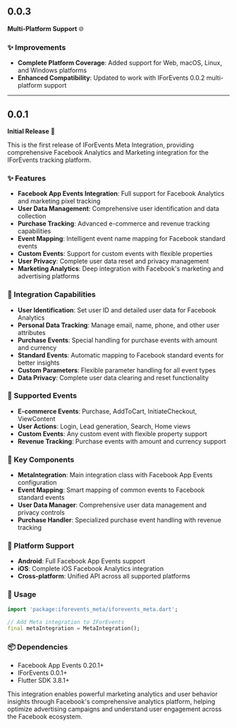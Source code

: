 ## 0.0.3

**Multi-Platform Support** 🌐

### ✨ Improvements

* **Complete Platform Coverage**: Added support for Web, macOS, Linux, and Windows platforms
* **Enhanced Compatibility**: Updated to work with IForEvents 0.0.2 multi-platform support

---

## 0.0.1

**Initial Release** 📘

This is the first release of IForEvents Meta Integration, providing comprehensive Facebook Analytics and Marketing integration for the IForEvents tracking platform.

### ✨ Features

* **Facebook App Events Integration**: Full support for Facebook Analytics and marketing pixel tracking
* **User Data Management**: Comprehensive user identification and data collection
* **Purchase Tracking**: Advanced e-commerce and revenue tracking capabilities
* **Event Mapping**: Intelligent event name mapping for Facebook standard events
* **Custom Events**: Support for custom events with flexible properties
* **User Privacy**: Complete user data reset and privacy management
* **Marketing Analytics**: Deep integration with Facebook's marketing and advertising platforms

### 🔌 Integration Capabilities

* **User Identification**: Set user ID and detailed user data for Facebook Analytics
* **Personal Data Tracking**: Manage email, name, phone, and other user attributes
* **Purchase Events**: Special handling for purchase events with amount and currency
* **Standard Events**: Automatic mapping to Facebook standard events for better insights
* **Custom Parameters**: Flexible parameter handling for all event types
* **Data Privacy**: Complete user data clearing and reset functionality

### 🎯 Supported Events

* **E-commerce Events**: Purchase, AddToCart, InitiateCheckout, ViewContent
* **User Actions**: Login, Lead generation, Search, Home views
* **Custom Events**: Any custom event with flexible property support
* **Revenue Tracking**: Purchase events with amount and currency support

### 🚀 Key Components

* **MetaIntegration**: Main integration class with Facebook App Events configuration
* **Event Mapping**: Smart mapping of common events to Facebook standard events
* **User Data Manager**: Comprehensive user data management and privacy controls
* **Purchase Handler**: Specialized purchase event handling with revenue tracking

### 📱 Platform Support

* **Android**: Full Facebook App Events support
* **iOS**: Complete iOS Facebook Analytics integration
* **Cross-platform**: Unified API across all supported platforms

### 🔧 Usage

```dart
import 'package:iforevents_meta/iforevents_meta.dart';

// Add Meta integration to IForEvents
final metaIntegration = MetaIntegration();
```

### 📦 Dependencies

* Facebook App Events 0.20.1+
* IForEvents 0.0.1+
* Flutter SDK 3.8.1+

This integration enables powerful marketing analytics and user behavior insights through Facebook's comprehensive analytics platform, helping optimize advertising campaigns and understand user engagement across the Facebook ecosystem.
